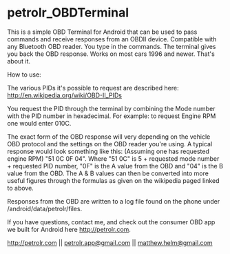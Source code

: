 petrolr_OBDTerminal
===================

This is a simple OBD Terminal for Android that can be used to pass commands and receive responses from an OBDII device. Compatible with any Bluetooth OBD reader. You type in the commands. The terminal gives you back the OBD response. Works on most cars 1996 and newer. That's about it.

How to use:

The various PIDs it's possible to request are described here: http://en.wikipedia.org/wiki/OBD-II_PIDs

You request the PID through the terminal by combining the Mode number with the PID number in hexadecimal. For example: to request Engine RPM one would enter 010C. 

The exact form of the OBD response will very depending on the vehicle OBD protocol and the settings on the OBD reader you're using. A typical response would look something like this: (Assuming one has requested engine RPM) "51 0C 0F 04". Where "51 0C" is 5 + requested mode number + requested PID number, "0F" is the A value from the OBD and "04" is the B value from the OBD. The A & B values can then be converted into more useful figures through the formulas as given on the wikipedia paged linked to above.

Responses from the OBD are written to a log file found on the phone under /android/data/petrolr/files.

If you have questions, contact me, and check out the consumer OBD app we built for Android here http://petrolr.com. 

http://petrolr.com || petrolr.app@gmail.com || matthew.helm@gmail.com
